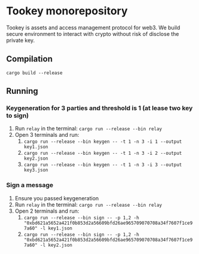 # Tookey monorepository

Tookey is assets and access management protocol for web3. We build secure environment to interact with crypto without risk of disclose the private key.


## Compilation

`cargo build --release`

## Running

### Keygeneration for 3 parties and threshold is 1 (at lease two key to sign)

1. Run `relay` in the terminal: `cargo run --release --bin relay`
2. Open 3 terminals and run: 
    1. `cargo run --release --bin keygen -- -t 1 -n 3 -i 1 --output key1.json`
    1. `cargo run --release --bin keygen -- -t 1 -n 3 -i 2 --output key2.json`
    1. `cargo run --release --bin keygen -- -t 1 -n 3 -i 3 --output key3.json`

### Sign a message 
1. Ensure you passed keygeneration
1. Run `relay` in the terminal: `cargo run --release --bin relay`
2. Open 2 terminals and run: 
    1. `cargo run --release --bin sign -- -p 1,2 -h "0xbd621a5652a421f0b853d2a56609bfd26ae965709070708a34f7607f1ce97a60" -l key1.json`
    1. `cargo run --release --bin sign -- -p 1,2 -h "0xbd621a5652a421f0b853d2a56609bfd26ae965709070708a34f7607f1ce97a60" -l key2.json`

